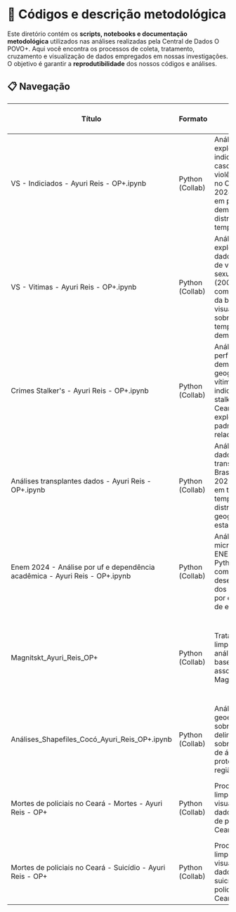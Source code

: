 # 📂 Códigos e descrição metodológica

Este diretório contém os **scripts, notebooks e documentação metodológica** utilizados nas análises realizadas pela Central de Dados O POVO+. Aqui você encontra os processos de coleta, tratamento, cruzamento e visualização de dados empregados em nossas investigações. O objetivo é garantir a **reprodutibilidade** dos nossos códigos e análises.

## 📋 Navegação

| Título | Formato | Resumo | Conjunto(s) de dados usado(s) | Utilização em reportagem | Link direto |
|---------------------------|-----------|----------|-------------------------------|---------------------------|-------------|
| VS - Indiciados - Ayuri Reis - OP+.ipynb | Python (Collab) | Análise exploratória dos indiciados em casos de violência sexual no Ceará (2009–2024), com foco em perfil demográfico e distribuição temporal. | dados_mesclados_indiciados | ["Estado do Ceará não sabe (e não registra) quem abusa sexualmente de crianças"](https://mais.opovo.com.br/reportagens-especiais/2025/09/08/estado-do-ceara-nao-sabe-ou-nao-registra-quem-abusa-sexualmente-de-criancas.html) | [Link para o Notebook](https://colab.research.google.com/drive/15VS9g7qcNmR2F2zvPNmKY5JRBZgSYVOQ?usp=sharing)
| VS - Vitimas - Ayuri Reis - OP+.ipynb | Python (Collab) | Análise exploratória dos dados de vítimas de violência sexual no Ceará (2009–2024), com tratamento da base e visualizações sobre padrões temporais e demográficos. | planilha_mesclada.csv | ["Estado do Ceará não sabe (e não registra) quem abusa sexualmente de crianças"](https://mais.opovo.com.br/reportagens-especiais/2025/09/08/estado-do-ceara-nao-sabe-ou-nao-registra-quem-abusa-sexualmente-de-criancas.html) | [Link para o Notebook](https://colab.research.google.com/drive/17obWeRgdg31eTtrTWbyyXsZ5Bf8Dsl8-?usp=sharing)
| Crimes Stalker's -  Ayuri Reis - OP+.ipynb | Python (Collab) | Análise dos perfis demográficos e geográficos de vítimas e indiciados por stalking no Ceará, explorando padrões e relacionamentos. | Crimes Stalker's - Vítimas - Ayuri Reis - OP+.csv, Crimes Stalker's - Indiciados - Ayuri Reis - OP+.csv | ["Perseguição obsessiva: mais de 7 mil mulheres foram vítimas no Ceará"](https://mais.opovo.com.br/reportagens-especiais/stalking-perseguicao-crime-stalker/2025/08/19/perseguicao-obsessiva-mais-de-7-mil-mulheres-foram-vitimas-no-ceara.html) | [Link para o Notebook](https://colab.research.google.com/drive/1L-aj2juebT4thoTT0Q56cdqQBtwPvk-3?usp=sharing) 
| Análises transplantes dados - Ayuri Reis - OP+.ipynb | Python (Collab) | Análise de dados de transplantes no Brasil (2015-2025), com foco em tendências temporais e distribuição geográfica por estado. | Transplantes por Ano - 2015 a 2025.csv, Transplantes por Estados 2015 a 2025.csv |  ["Vida que renova: desafios e esperança no sistema brasileiro de transplantes"](https://mais.opovo.com.br/reportagens-especiais/transplantes-orgaos/2025/08/09/vida-que-renova-desafios-e-esperanca-no-sistema-brasileiro-de-transplantes.html) | [Link para o Notebook](https://colab.research.google.com/drive/11FfKGq63xMTtl6fQdNJdYXmb8QVibp0t?usp=sharing)
| Enem 2024 - Análise por uf e dependência acadêmica - Ayuri Reis - OP+.ipynb | Python (Collab) | Análise dos microdados do ENEM 2024 com Python para comparar o desempenho dos estudantes por estado e tipo de escola. | Dados enem 2k24.csv | ["Enem 2024: Rede estadual do Ceará é a 10ª do País; privada e federal têm maiores médias"](https://mais.opovo.com.br/reportagens-especiais/2025/08/02/enem-2024-rede-estadual-do-ceara-e-a-10-do-pais-privada-e-federal-tem-maiores-medias.html) | [Link para o Notebook](https://colab.research.google.com/drive/1NehIHxoZw_ZutKlRWhqe7XMhywdX5pxG?usp=sharing)
| Magnitskt_Ayuri_Reis_OP+ | Python (Collab) | Tratamento, limpeza e análise visual da base de nomes associados à Lei Magnitsky. | Magnitskt_definitivo.csv, resultados_opensanctions.csv | ["De assassinos a corruptos: a lista da Lei Magnitsky, aplicada contra Alexandre de Moraes por Trump"](https://mais.opovo.com.br/reportagens-especiais/2025/07/31/de-assassinos-a-corruptos-a-lista-da-lei-magnitsky-aplicada-contra-alexandre-de-moraes-por-trump.html) | [Link para o Notebook](https://colab.research.google.com/drive/1iGTiBQDgh5IE-IDOYn-h4p4Fpn_TFcyu?usp=sharing)
| Análises_Shapefiles_Cocó_Ayuri_Reis_OP+.ipynb | Python (Collab) | Análise geoespacial sobre as delimitações e sobreposições de áreas protegidas na região do Cocó. | Shapefiles da região do Cocó (Parque Estadual, APA, Zonas de Dunas, etc.) | ["Vivíamos no esgoto"](https://mais.opovo.com.br/reportagens-especiais/rio-coco-parque-do-coco-tensoes/2025/05/26/viviamos-no-esgoto-invasoes-no-parque-do-coco-expoem-problemas-de-habitacao-em-fortaleza.html) | [Link para o Notebook](https://colab.research.google.com/drive/1MZ7OKnO2IqbrFp4hQGqfZeLDdFMRU-Wb?usp=sharing) |
| Mortes de policiais no Ceará - Mortes - Ayuri Reis - OP+ | Python (Collab) | Processamento, limpeza e visualização dos dados de mortes de policiais no Ceará. | Mortes de policiais no Ceará - Mortes.csv | ["Letais, violentos e intencionais: os crimes contra policiais no Ceará"](https://mais.opovo.com.br/reportagens-especiais/policiais-seguranca-publica/2025/06/09/letais-violentos-e-intencionais-os-crimes-contra-policiais-no-ceara.html) | [Link para o Notebook](https://colab.research.google.com/drive/1lYLQ7MNNgHT0mkviNGWWS0tl5fipu2I6?usp=sharing) |
| Mortes de policiais no Ceará - Suicídio - Ayuri Reis - OP+ | Python (Collab) | Processamento, limpeza e visualização dos dados de suicídios de policiais no Ceará. | Mortes de policiais no Ceará - Suicídio.csv | ["Suicídio de policiais: o véu de mortes que recai sobre agentes de segurança"](https://mais.opovo.com.br/reportagens-especiais/policiais-seguranca-publica/2025/06/16/suicidio-de-policiais-o-veu-de-mortes-que-recai-sobre-agentes-de-seguranca.html) | [Link para o Notebook](https://colab.research.google.com/drive/1NmVDpDh2jqCr6HsF6PD7dPJnBhyE66hL) |


